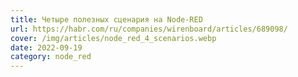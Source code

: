 ```yaml
---
title: Четыре полезных сценария на Node-RED
url: https://habr.com/ru/companies/wirenboard/articles/689098/
cover: /img/articles/node_red_4_scenarios.webp
date: 2022-09-19
category: node_red
---
```

